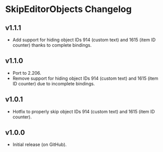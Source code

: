 # SkipEditorObjects Changelog
## v1.1.1
- Add support for hiding object IDs 914 (custom text) and 1615 (item ID counter) thanks to complete bindings.
## v1.1.0
- Port to 2.206.
- Remove support for hiding object IDs 914 (custom text) and 1615 (item ID counter) due to incomplete bindings.
## v1.0.1
- Hotfix to properly skip object IDs 914 (custom text) and 1615 (item ID counter).
## v1.0.0
- Initial release (on GitHub).
